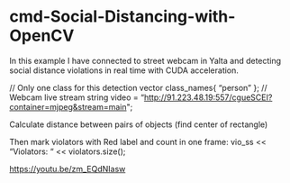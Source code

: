 # cmd-Social-Distancing-with-OpenCV

In this example I have connected to street webcam in Yalta and detecting social distance violations in real time with CUDA acceleration.

// Only one class for this detection
vector<string> class_names{ “person” };
// Webcam live stream
string video = “http://91.223.48.19:557/cgueSCEI?container=mjpeg&stream=main";

Calculate distance between pairs of objects (find center of rectangle)

Then mark violators with Red label and count in one frame:
vio_ss << “Violators: “ << violators.size();

https://youtu.be/zm_EQdNIasw
